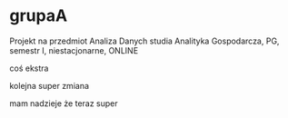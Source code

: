 # grupaA

Projekt na przedmiot Analiza Danych studia Analityka Gospodarcza, PG, semestr I, niestacjonarne, ONLINE

coś ekstra

kolejna super zmiana

mam nadzieje że teraz super
